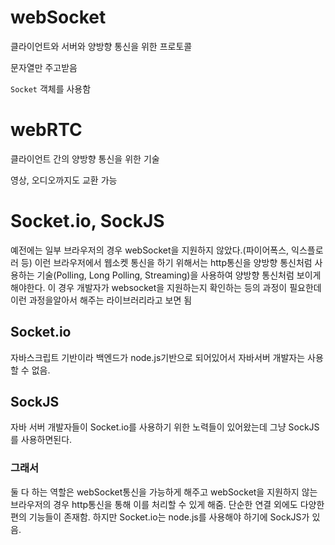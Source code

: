 # webSocket

클라이언트와 서버와 양방향 통신을 위한 프로토콜

문자열만 주고받음

`Socket` 객체를 사용함

# webRTC

클라이언트 간의 양방향 통신을 위한 기술

영상, 오디오까지도 교환 가능

# Socket.io, SockJS

예전에는 일부 브라우저의 경우 webSocket을 지원하지 않았다.(파이어폭스, 익스플로러 등) 이런 브라우저에서 웹소켓 통신을 하기 위해서는 http통신을 양방향 통신처럼 사용하는 기술(Polling, Long Polling, Streaming)을 사용하여 양방향 통신처럼 보이게 해야한다. 이 경우 개발자가 websocket을 지원하는지 확인하는 등의 과정이 필요한데 이런 과정을알아서 해주는 라이브러리라고 보면 됨

## Socket.io

자바스크립트 기반이라 백엔드가 node.js기반으로 되어있어서 자바서버 개발자는 사용할 수 없음.

## SockJS

자바 서버 개발자들이 Socket.io를 사용하기 위한 노력들이 있어왔는데 그냥 SockJS를 사용하면된다.

### 그래서

둘 다 하는 역할은 webSocket통신을 가능하게 해주고 webSocket을 지원하지 않는 브라우저의 경우 http통신을 통해 이를 처리할 수 있게 해줌. 단순한 연결 외에도 다양한 편의 기능들이 존재함. 하지만 Socket.io는 node.js를 사용해야 하기에 SockJS가 있음.
